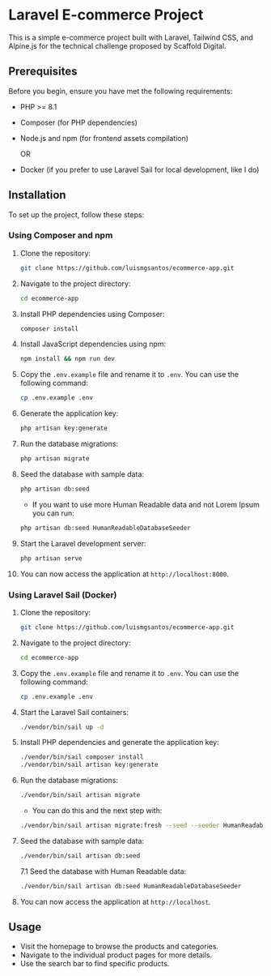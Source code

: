 # Laravel E-commerce Project

This is a simple e-commerce project built with Laravel, Tailwind CSS, and Alpine.js for the technical challenge proposed by Scaffold Digital.

## Prerequisites

Before you begin, ensure you have met the following requirements:

- PHP >= 8.1
- Composer (for PHP dependencies)
- Node.js and npm (for frontend assets compilation) 
  
  OR
- Docker (if you prefer to use Laravel Sail for local development, like I do)

## Installation

To set up the project, follow these steps:

### Using Composer and npm

1. Clone the repository:

   ```bash
   git clone https://github.com/luismgsantos/ecommerce-app.git
   ```

2. Navigate to the project directory:

   ```bash
   cd ecommerce-app
   ```

3. Install PHP dependencies using Composer:

   ```bash
   composer install
   ```

4. Install JavaScript dependencies using npm:

   ```bash
   npm install && npm run dev
   ```

5. Copy the `.env.example` file and rename it to `.env`. You can use the following command:

   ```bash
   cp .env.example .env
   ```

6. Generate the application key:

   ```bash
   php artisan key:generate
   ```

7. Run the database migrations:

   ```bash
   php artisan migrate
   ```

8. Seed the database with sample data:

   ```bash
   php artisan db:seed
   ```
   - If you want to use more Human Readable data and not Lorem Ipsum you can run: 
   ```bash
   php artisan db:seed HumanReadableDatabaseSeeder
   ```


9. Start the Laravel development server:

   ```bash
   php artisan serve
   ```

10. You can now access the application at `http://localhost:8000`.

### Using Laravel Sail (Docker)

1. Clone the repository:

   ```bash
   git clone https://github.com/luismgsantos/ecommerce-app.git
   ```

2. Navigate to the project directory:

   ```bash
   cd ecommerce-app
   ```

3. Copy the `.env.example` file and rename it to `.env`. You can use the following command:

   ```bash
   cp .env.example .env
   ```

4. Start the Laravel Sail containers:

   ```bash
   ./vendor/bin/sail up -d
   ```

5. Install PHP dependencies and generate the application key:

   ```bash
   ./vendor/bin/sail composer install
   ./vendor/bin/sail artisan key:generate
   ```

6. Run the database migrations:

   ```bash
   ./vendor/bin/sail artisan migrate
   ```
   
   - You can do this and the next step with:
   ```bash
   ./vendor/bin/sail artisan migrate:fresh --seed --seeder HumanReadableDatabaseSeeder
   ```

7. Seed the database with sample data:

   ```bash
   ./vendor/bin/sail artisan db:seed
   ```
   7.1 Seed the database with Human Readable data:
    ```bash
   ./vendor/bin/sail artisan db:seed HumanReadableDatabaseSeeder
   ```
8. You can now access the application at `http://localhost`.

## Usage

- Visit the homepage to browse the products and categories.
- Navigate to the individual product pages for more details.
- Use the search bar to find specific products.
